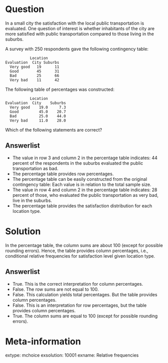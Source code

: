 

Question
========

In a small city the satisfaction with the local public
transportation is evaluated. One question of interest is whether
inhabitants of the city are more satisfied with public
transportation compared to those living in the suburbs.

A survey with 250 respondents gave the following contingency table:


```
           Location
Evaluation  City Suburbs
  Very good   19      11
  Good        45      31
  Bad         25      66
  Very bad    11      42
```

The following table of percentages was constructed:


```
           Location
Evaluation  City    Suburbs
  Very good    19.0     7.3
  Good         45.0    20.7
  Bad          25.0    44.0
  Very bad     11.0    28.0
```

Which of the following statements are correct?

Answerlist
----------
* The value in row 3 and column 2 in the percentage table indicates: 44 percent of the respondents in the suburbs evaluated the public transportation  as bad.
* The percentage table provides  row percentages.
* The percentage table can be easily constructed from the original contingency table: Each value is in relation to the total sample size.
* The value in row 4 and column 2 in the percentage table indicates: 28 percent of those, who evaluated the public transportation as very bad, live in the suburbs.
* The percentage table provides the satisfaction distribution for each location type.


Solution
========



In the percentage table, the column sums are about 100 (except for possible rounding errors).
Hence, the table provides column percentages, i.e., conditional relative frequencies for satisfaction level given location type.

Answerlist
----------
* True. This is the correct interpretation for column percentages.
* False. The  row sums are not equal to 100.
* False. This calculation yields total percentages. But the table provides  column percentages.
* False. This is an interpretation for row percentages, but the table provides  column percentages.
* True. The column sums are equal to 100 (except for possible rounding errors).

Meta-information
================
extype: mchoice
exsolution: 10001
exname: Relative frequencies
